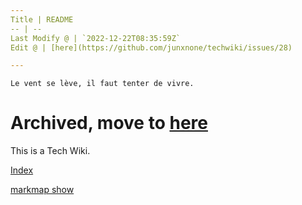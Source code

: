 ```yaml
---
Title | README
-- | --
Last Modify @ | `2022-12-22T08:35:59Z`
Edit @ | [here](https://github.com/junxnone/techwiki/issues/28)

---
```

`Le vent se lève, ‌‍‍‌‍​‌‌‍​‍‌‌‌‌​‌‌‍‍‍​‌‍‍‍‍​‌‍‍‍‍​‌‍‍‌‍​‌‌‍​‍‍‌‌‌​‌‌‍‍‍​‌‌‌‍‍​‌‍‍‍‍​‌‍‍‌‍​‌‌‍​‌‌‌‌‍​‌‌‍‌​‍‌‌‌‌​‍‍‍‍‍​‍‍‍​‍‌​‌​‌‌‌​‌‌‌‌​‌‌‍il faut tenter de vivre.`

# Archived, move to [here](https://junxnone.github.io/xwiki/#/)

This is a Tech Wiki.  

[Index](_sidebar.md ':include')

[markmap show](https://junxnone.github.io/techwiki/markmap.html?md=https://junxnone.github.io/techwiki/_sidebar.md ':include :type=iframe width=100% height=1000px')

